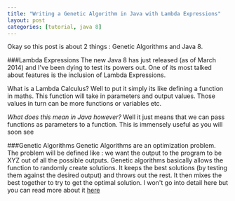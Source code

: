 ```yaml
---
title: "Writing a Genetic Algorithm in Java with Lambda Expressions"
layout: post
categories: [tutorial, java 8]
---
```


Okay so this post is about 2 things : Genetic Algorithms and Java 8.

###Lambda Expressions
The new Java 8 has just released (as of March 2014) and I've been dying to test its powers out. One of its most talked about features is the inclusion of Lambda Expressions.

What is a Lambda Calculus? Well to put it simply its like defining a function in maths. This function will take in parameters and output values. Those values in turn can be more functions or variables etc. 

*What does this mean in Java however?*
Well it just means that we can pass functions as parameters to a function. This is immensely useful as you will soon see


###Genetic Algorithms
Genetic Algorithms are an optimization problem. The problem will be defined like : we want the output to the program to be XYZ out of all the possible outputs. Genetic algorithms basically allows the function to randomly create solutions. It keeps the best solutions (by testing them against the desired output) and throws out the rest. It then mixes the best together to try to get the optimal solution. I won't go into detail here but you can read more about it [here](http://en.wikipedia.org/wiki/Genetic_algorithm)
